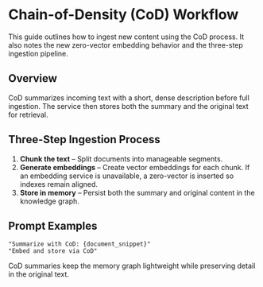 # Chain-of-Density (CoD) Workflow

This guide outlines how to ingest new content using the CoD process. It also notes the new zero-vector embedding behavior and the three-step ingestion pipeline.

## Overview

CoD summarizes incoming text with a short, dense description before full ingestion. The service then stores both the summary and the original text for retrieval.

## Three-Step Ingestion Process

1. **Chunk the text** – Split documents into manageable segments.
2. **Generate embeddings** – Create vector embeddings for each chunk. If an embedding service is unavailable, a zero-vector is inserted so indexes remain aligned.
3. **Store in memory** – Persist both the summary and original content in the knowledge graph.

## Prompt Examples

```text
"Summarize with CoD: {document_snippet}"
"Embed and store via CoD"
```

CoD summaries keep the memory graph lightweight while preserving detail in the original text.
